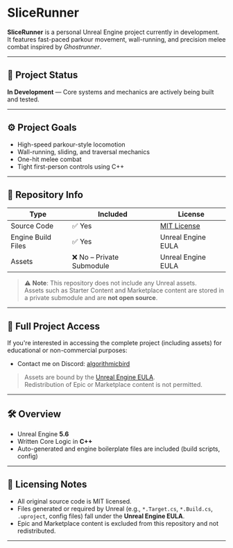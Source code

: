 # SliceRunner

**SliceRunner** is a personal Unreal Engine project currently in development.  
It features fast-paced parkour movement, wall-running, and precision melee combat inspired by *Ghostrunner*.

---

## 🚧 Project Status

**In Development** — Core systems and mechanics are actively being built and tested.

---

## ⚙️ Project Goals

- High-speed parkour-style locomotion  
- Wall-running, sliding, and traversal mechanics  
- One-hit melee combat  
- Tight first-person controls using C++  

---

## 📂 Repository Info

| Type            | Included            | License                     |
|-----------------|---------------------|-----------------------------|
| Source Code     | ✅ Yes               | [MIT License](LICENSE)      |
| Engine Build Files | ✅ Yes            | Unreal Engine EULA          |
| Assets  | ❌ No – Private Submodule | Unreal Engine EULA          |

> ⚠️ **Note**: This repository does not include any Unreal assets.  
> Assets such as Starter Content and Marketplace content are stored in a private submodule and are **not open source**.

---

## 🔐 Full Project Access

If you're interested in accessing the complete project (including assets) for educational or non-commercial purposes:

- Contact me on Discord: [algorithmicbird](https://discord.com/users/1312254176503402517)

> Assets are bound by the [Unreal Engine EULA](https://www.unrealengine.com/en-US/eula).  
> Redistribution of Epic or Marketplace content is not permitted.

---

## 🛠️ Overview

- Unreal Engine **5.6**  
- Written Core Logic in **C++**  
- Auto-generated and engine boilerplate files are included (build scripts, config)

---

## 📝 Licensing Notes

- All original source code is MIT licensed.
- Files generated or required by Unreal (e.g., `*.Target.cs`, `*.Build.cs`, `.uproject`, config files) fall under the **Unreal Engine EULA**.
- Epic and Marketplace content is excluded from this repository and not redistributed.

---
  
